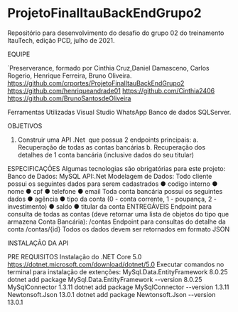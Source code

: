 # ProjetoFinalItauBackEndGrupo2
Repositório para desenvolvimento do desafio do grupo 02 do treinamento ItauTech, edição PCD, julho de 2021.

EQUIPE

´Preserverance, formado por Cinthia Cruz,Daniel Damasceno, Carlos Rogerio, Henrique Ferreira, Bruno Oliveira.
https://github.com/crportes/ProjetoFinalItauBackEndGrupo2
https://github.com/henriqueandrade01
https://github.com/Cinthia2406
https://github.com/BrunoSantosdeOliveira


Ferramentas Utilizadas
Visual Studio
WhatsApp
Banco de dados
SQLServer.

OBJETIVOS
1. Construir uma API .Net  que possua 2 endpoints principais:
a. Recuperação de todas as contas bancárias
b. Recuperação dos detalhes de 1 conta bancária (inclusive dados do seu titular)

ESPECIFICAÇÕES
Algumas tecnologias são obrigatórias para este projeto:
Banco de Dados: MySQL
API:.Net
Modelagem de Dados:
Todo cliente possui os seguintes dados para serem cadastrados
● codigo interno
● nome
● cpf
● telefone
● email
Toda conta bancária possui os seguintes dados
● agência
● tipo da conta (0 - conta corrente, 1 - poupança, 2 - investimento)
● saldo
● titular da conta
ENTREGÁVEIS
Endpoint para consulta de todas as contas (deve retornar uma lista de objetos do tipo
que armazena Conta Bancária):
/contas
Endpoint para consultas do detalhe da conta
/contas/{id}
Todos os dados devem ser retornados em formato JSON

INSTALAÇÃO DA API


PRE REQUISITOS
Instalação do .NET Core 5.0
https://dotnet.microsoft.com/download/dotnet/5.0
Executar comandos no terminal para instalação de extenções:
MySql.Data.EntityFramework 8.0.25
dotnet add package MySql.Data.EntityFramework --version 8.0.25
MySqlConnector 1.3.11
dotnet add package MySqlConnector --version 1.3.11
Newtonsoft.Json 13.0.1
dotnet add package Newtonsoft.Json --version 13.0.1
